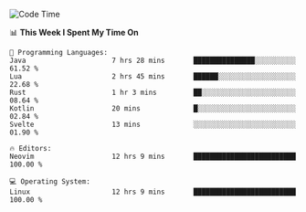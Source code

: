 <!-- [![Top Langs](https://github-readme-stats.vercel.app/api/top-langs/?username=gagahsyuja&theme=dracula&hide_border=true&border_radius=7)](https://github.com/anuraghazra/github-readme-stats) -->

<!--START_SECTION:waka-->
![Code Time](http://img.shields.io/badge/Code%20Time-368%20hrs%2030%20mins-blue)

📊 **This Week I Spent My Time On** 

```text
💬 Programming Languages: 
Java                     7 hrs 28 mins       ███████████████░░░░░░░░░░   61.52 % 
Lua                      2 hrs 45 mins       ██████░░░░░░░░░░░░░░░░░░░   22.68 % 
Rust                     1 hr 3 mins         ██░░░░░░░░░░░░░░░░░░░░░░░   08.64 % 
Kotlin                   20 mins             █░░░░░░░░░░░░░░░░░░░░░░░░   02.84 % 
Svelte                   13 mins             ░░░░░░░░░░░░░░░░░░░░░░░░░   01.90 % 

🔥 Editors: 
Neovim                   12 hrs 9 mins       █████████████████████████   100.00 % 

💻 Operating System: 
Linux                    12 hrs 9 mins       █████████████████████████   100.00 % 
```


<!--END_SECTION:waka-->
